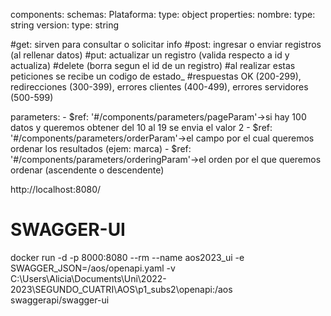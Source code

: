 components:
  schemas:
    Plataforma:
      type: object
      properties:
        nombre:
          type: string
        version:
          type: string

#get: sirven para consultar o solicitar info
  #post: ingresar o enviar registros (al rellenar datos)
  #put: actualizar un registro (valida respecto a id y actualiza)
  #delete (borra segun el id de un registro)
  #al realizar estas peticiones se recibe un codigo de estado_
  #respuestas OK (200-299), redirecciones (300-399), errores clientes (400-499), errores servidores (500-599)


parameters:
        - $ref: '#/components/parameters/pageParam'->si hay 100 datos y queremos obtener del 10 al 19 se envia el valor 2
        - $ref: '#/components/parameters/orderParam'->el campo por el cual queremos ordenar los resultados (ejem: marca)
        - $ref: '#/components/parameters/orderingParam'->el orden por el que queremos ordenar (ascendente o descendente)

  http://localhost:8080/

# SWAGGER-UI
docker run -d -p 8000:8080 --rm --name aos2023_ui -e SWAGGER_JSON=/aos/openapi.yaml -v C:\Users\Alicia\Documents\Uni\2022-2023\SEGUNDO_CUATRI\AOS\p1_subs2\openapi:/aos swaggerapi/swagger-ui
